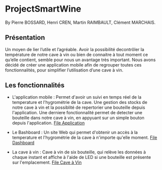 # ProjectSmartWine
By Pierre BOSSARD, Henri CREN, Martin RAIMBAULT, Clément MARCHAIS.

## Présentation

Un  moyen de lier l’utile et l’agréable. Avoir la possibilité decontrôler la température de notre cave à vin ou bien de connaitre 
à tout moment ce qu’elle contient, semble pour  nous un avantage très important. Nous avons décidé de créer une application mobile 
afin de regrouper toutes ces fonctionnalités, pour simplifier l’utilisation d’une cave à vin.

## Les fonctionnalités 

* L'application mobile : Permet d'avoir un suivi en temps réel de la temperature et l'hygrométrie de la cave. Une gestion des stocks 
de notre cave à vin et la possiblité de repertorier une bouteille depuis l'application. Une derniere fonctionnalité permet de detecter
une bouteille dans notre cave à vin, en appyuant sur un simple bouton depuis l'application. 
[File Application](../DashboardSmartWine)

* Le Bashboard : Un site Web qui permet d'obtenir un accès à la temperature et l'hygrométrie de la cave à n'importe qu'elle moment.
[File Dashboard](/DashboardSmartWine)

* La cave à vin : Cave à vin de six bouteille, qui relève les données à chaque instant et affiche à l'aide de LED si une bouteille
est présente sur l'emplacement. 
[File Cave à Vin](../DashboardSmartWine)



